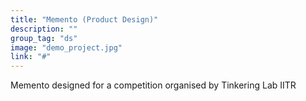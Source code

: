 ```yaml
---
title: "Memento (Product Design)"
description: ""
group_tag: "ds"
image: "demo_project.jpg" 
link: "#"
---
```


Memento designed for a competition organised by Tinkering Lab IITR